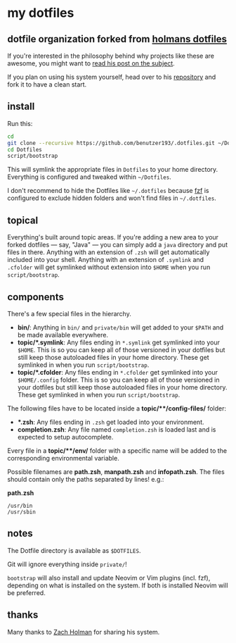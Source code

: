 # my dotfiles
## dotfile organization forked from [holmans dotfiles](https://github.com/holman/dotfiles.git)

If you're interested in the philosophy behind why projects like these are
awesome, you might want to [read his post on the
subject](http://zachholman.com/2010/08/dotfiles-are-meant-to-be-forked/).

If you plan on using his system yourself, head over to his
[repository](https://github.com/holman/dotfiles.git) and fork it
to have a clean start.



## install

Run this:

```sh
cd
git clone --recursive https://github.com/benutzer193/.dotfiles.git ~/Dotfiles
cd Dotfiles
script/bootstrap
```

This will symlink the appropriate files in `Dotfiles` to your home directory.
Everything is configured and tweaked within `~/Dotfiles`.

I don't recommend to hide the Dotfiles like `~/.dotfiles` because
[fzf](https://github.com/junegunn/fzf.git) is configured to exclude hidden folders
and won't find files in `~/.dotfiles`.


## topical

Everything's built around topic areas. If you're adding a new area to your
forked dotfiles — say, "Java" — you can simply add a `java` directory and put
files in there. Anything with an extension of `.zsh` will get automatically
included into your shell. Anything with an extension of `.symlink` and
`.cfolder` will get
symlinked without extension into `$HOME` when you run `script/bootstrap`.

## components

There's a few special files in the hierarchy.

- **bin/**: Anything in `bin/` and `private/bin` will get added to your `$PATH`
  and be made available everywhere.
- **topic/\*.symlink**: Any files ending in `*.symlink` get symlinked into
  your `$HOME`. This is so you can keep all of those versioned in your dotfiles
  but still keep those autoloaded files in your home directory. These get
  symlinked in when you run `script/bootstrap`.
- **topic/\*.cfolder**: Any files ending in `*.cfolder` get symlinked into
  your `$HOME/.config` folder. This is so you can keep all of those versioned in
  your dotfiles but still keep those autoloaded files in your home directory.
  These get symlinked in when you run `script/bootstrap`.

The following files have to be located inside a **topic/\*\*/config-files/** folder:
- **\*.zsh**: Any files ending in `.zsh` get loaded into your
  environment.
- **completion.zsh**: Any file named `completion.zsh` is loaded
  last and is expected to setup autocomplete.

Every file in a **topic/\*\*/env/** folder with a specific name will be added
to the corresponding environmental variable.

Possible filenames are **path.zsh**, **manpath.zsh** and **infopath.zsh**.
The files should contain only the paths separated by lines!
e.g.:

**path.zsh**
```
/usr/bin
/usr/sbin
```

## notes

The Dotfile directory is available as `$DOTFILES`.

Git will ignore everything inside `private/`!

`bootstrap` will also install and update Neovim or Vim plugins (incl. fzf),
depending on what is installed on the system. If both is installed Neovim
will be preferred.

## thanks

Many thanks to [Zach Holman](https://github.com/holman) for sharing his system.
